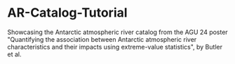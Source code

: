 # AR-Catalog-Tutorial

Showcasing the Antarctic atmospheric river catalog from the AGU 24 poster "Quantifying the association between Antarctic atmospheric river characteristics and their impacts using extreme-value statistics", by Butler et al. 
